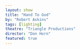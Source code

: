 ```yaml
---
layout: show
title: "Hand To God"
by: "Robert Askins"
tags: [lighting]
theatre: "Triangle Productions"
director: "Don Horn"
featured: true
---
```

